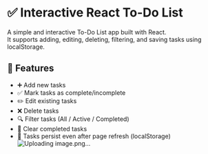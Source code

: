 # ✅ Interactive React To-Do List
A simple and interactive To-Do List app built with React.  
It supports adding, editing, deleting, filtering, and saving tasks using localStorage.
## 🚀 Features
- ➕ Add new tasks
- ✅ Mark tasks as complete/incomplete
- ✏️ Edit existing tasks
- ❌ Delete tasks
- 🔍 Filter tasks (All / Active / Completed)
- 🧹 Clear completed tasks
- 💾 Tasks persist even after page refresh (localStorage)
![Uploading image.png…]()
